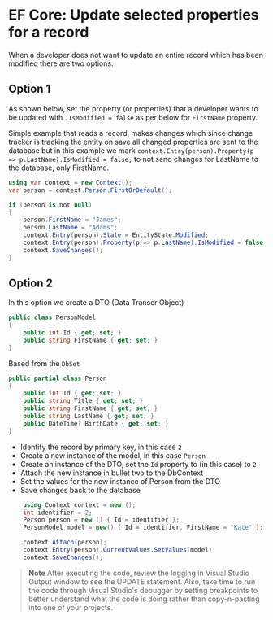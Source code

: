 ﻿# EF Core: Update selected properties for a record

When a developer does not want to update an entire record which has been modified there are two options.

## Option 1

As shown below, set the property (or properties) that a developer wants to be updated with `.IsModified = false` as per below for `FirstName` property.

Simple example that reads a record, makes changes which since change tracker is tracking the entity on save all changed properties are sent to the database but in this example we mark `context.Entry(person).Property(p => p.LastName).IsModified = false;` to not send changes for LastName to the database, only FirstName.


```csharp
using var context = new Context();
var person = context.Person.FirstOrDefault();

if (person is not null)
{
    person.FirstName = "James";
    person.LastName = "Adams";
    context.Entry(person).State = EntityState.Modified;
    context.Entry(person).Property(p => p.LastName).IsModified = false;
    context.SaveChanges();
}
```

## Option 2

In this option we create a DTO (Data Transer Object)

```csharp
public class PersonModel
{
    public int Id { get; set; }
    public string FirstName { get; set; }
}
```

Based from the `DbSet`

```csharp
public partial class Person
{
    public int Id { get; set; }
    public string Title { get; set; }
    public string FirstName { get; set; }
    public string LastName { get; set; }
    public DateTime? BirthDate { get; set; }
}
```

- Identify the record by primary key, in this case `2`
- Create a new instance of the model, in this case `Person`
- Create an instance of the DTO, set the `Id` property to (in this case) to `2`
- Attach the new instance in bullet two to the DbContext
- Set the values for the new instance of Person from the DTO
- Save changes back to the database

```csharp
    using Context context = new ();
    int identifier = 2;
    Person person = new () { Id = identifier };
    PersonModel model = new() { Id = identifier, FirstName = "Kate" };

    context.Attach(person);
    context.Entry(person).CurrentValues.SetValues(model);
    context.SaveChanges();
```


> **Note**
> After executing the code, review the logging in Visual Studio Output window to see the UPDATE statement. Also, take time to run the code through Visual Studio's debugger by setting breakpoints to better understand what the code is doing rather than copy-n-pasting into one of your projects.